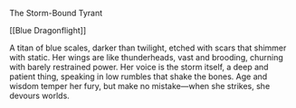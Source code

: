 The Storm-Bound Tyrant

[[Blue Dragonflight]]

A titan of blue scales, darker than twilight, etched with scars that shimmer with static. Her wings are like thunderheads, vast and brooding, churning with barely restrained power. Her voice is the storm itself, a deep and patient thing, speaking in low rumbles that shake the bones. Age and wisdom temper her fury, but make no mistake—when she strikes, she devours worlds.